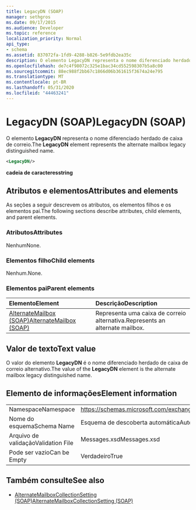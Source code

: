 ```yaml
---
title: LegacyDN (SOAP)
manager: sethgros
ms.date: 09/17/2015
ms.audience: Developer
ms.topic: reference
localization_priority: Normal
api_type:
- schema
ms.assetid: 837072fa-1fd9-4288-b826-5e9fdb2ea35c
description: O elemento LegacyDN representa o nome diferenciado herdado de caixa de correio.
ms.openlocfilehash: de7c4f98072c325e1bac34cd552598307b5a8c00
ms.sourcegitcommit: 88ec988f2bb67c1866d06b361615f3674a24e795
ms.translationtype: MT
ms.contentlocale: pt-BR
ms.lasthandoff: 05/31/2020
ms.locfileid: "44463241"
---
```

# <a name="legacydn-soap"></a><span data-ttu-id="3b5a3-103">LegacyDN (SOAP)</span><span class="sxs-lookup"><span data-stu-id="3b5a3-103">LegacyDN (SOAP)</span></span>

<span data-ttu-id="3b5a3-104">O elemento **LegacyDN** representa o nome diferenciado herdado de caixa de correio.</span><span class="sxs-lookup"><span data-stu-id="3b5a3-104">The **LegacyDN** element represents the alternate mailbox legacy distinguished name.</span></span> 
  
```XML
<LegacyDN/>
```

<span data-ttu-id="3b5a3-105">**cadeia de caracteres**</span><span class="sxs-lookup"><span data-stu-id="3b5a3-105">**string**</span></span>

## <a name="attributes-and-elements"></a><span data-ttu-id="3b5a3-106">Atributos e elementos</span><span class="sxs-lookup"><span data-stu-id="3b5a3-106">Attributes and elements</span></span>

<span data-ttu-id="3b5a3-107">As seções a seguir descrevem os atributos, os elementos filhos e os elementos pai.</span><span class="sxs-lookup"><span data-stu-id="3b5a3-107">The following sections describe attributes, child elements, and parent elements.</span></span>
  
### <a name="attributes"></a><span data-ttu-id="3b5a3-108">Atributos</span><span class="sxs-lookup"><span data-stu-id="3b5a3-108">Attributes</span></span>

<span data-ttu-id="3b5a3-109">Nenhum</span><span class="sxs-lookup"><span data-stu-id="3b5a3-109">None.</span></span>
  
### <a name="child-elements"></a><span data-ttu-id="3b5a3-110">Elementos filho</span><span class="sxs-lookup"><span data-stu-id="3b5a3-110">Child elements</span></span>

<span data-ttu-id="3b5a3-111">Nenhum.</span><span class="sxs-lookup"><span data-stu-id="3b5a3-111">None.</span></span>
  
### <a name="parent-elements"></a><span data-ttu-id="3b5a3-112">Elementos pai</span><span class="sxs-lookup"><span data-stu-id="3b5a3-112">Parent elements</span></span>

|<span data-ttu-id="3b5a3-113">**Elemento**</span><span class="sxs-lookup"><span data-stu-id="3b5a3-113">**Element**</span></span>|<span data-ttu-id="3b5a3-114">**Descrição**</span><span class="sxs-lookup"><span data-stu-id="3b5a3-114">**Description**</span></span>|
|:-----|:-----|
|[<span data-ttu-id="3b5a3-115">AlternateMailbox (SOAP)</span><span class="sxs-lookup"><span data-stu-id="3b5a3-115">AlternateMailbox (SOAP)</span></span>](alternatemailbox-soap.md) <br/> |<span data-ttu-id="3b5a3-116">Representa uma caixa de correio alternativa.</span><span class="sxs-lookup"><span data-stu-id="3b5a3-116">Represents an alternate mailbox.</span></span>  <br/> |
   
## <a name="text-value"></a><span data-ttu-id="3b5a3-117">Valor de texto</span><span class="sxs-lookup"><span data-stu-id="3b5a3-117">Text value</span></span>

<span data-ttu-id="3b5a3-118">O valor do elemento **LegacyDN** é o nome diferenciado herdado de caixa de correio alternativo.</span><span class="sxs-lookup"><span data-stu-id="3b5a3-118">The value of the **LegacyDN** element is the alternate mailbox legacy distinguished name.</span></span> 
  
## <a name="element-information"></a><span data-ttu-id="3b5a3-119">Elemento de informações</span><span class="sxs-lookup"><span data-stu-id="3b5a3-119">Element information</span></span>

|||
|:-----|:-----|
|<span data-ttu-id="3b5a3-120">Namespace</span><span class="sxs-lookup"><span data-stu-id="3b5a3-120">Namespace</span></span>  <br/> |https://schemas.microsoft.com/exchange/2010/Autodiscover  <br/> |
|<span data-ttu-id="3b5a3-121">Nome do esquema</span><span class="sxs-lookup"><span data-stu-id="3b5a3-121">Schema Name</span></span>  <br/> |<span data-ttu-id="3b5a3-122">Esquema de descoberta automática</span><span class="sxs-lookup"><span data-stu-id="3b5a3-122">Autodiscover schema</span></span>  <br/> |
|<span data-ttu-id="3b5a3-123">Arquivo de validação</span><span class="sxs-lookup"><span data-stu-id="3b5a3-123">Validation File</span></span>  <br/> |<span data-ttu-id="3b5a3-124">Messages.xsd</span><span class="sxs-lookup"><span data-stu-id="3b5a3-124">Messages.xsd</span></span>  <br/> |
|<span data-ttu-id="3b5a3-125">Pode ser vazio</span><span class="sxs-lookup"><span data-stu-id="3b5a3-125">Can be Empty</span></span>  <br/> |<span data-ttu-id="3b5a3-126">Verdadeiro</span><span class="sxs-lookup"><span data-stu-id="3b5a3-126">True</span></span>  <br/> |
   
## <a name="see-also"></a><span data-ttu-id="3b5a3-127">Também consulte</span><span class="sxs-lookup"><span data-stu-id="3b5a3-127">See also</span></span>

- [<span data-ttu-id="3b5a3-128">AlternateMailboxCollectionSetting (SOAP)</span><span class="sxs-lookup"><span data-stu-id="3b5a3-128">AlternateMailboxCollectionSetting (SOAP)</span></span>](alternatemailboxcollectionsetting-soap.md)

